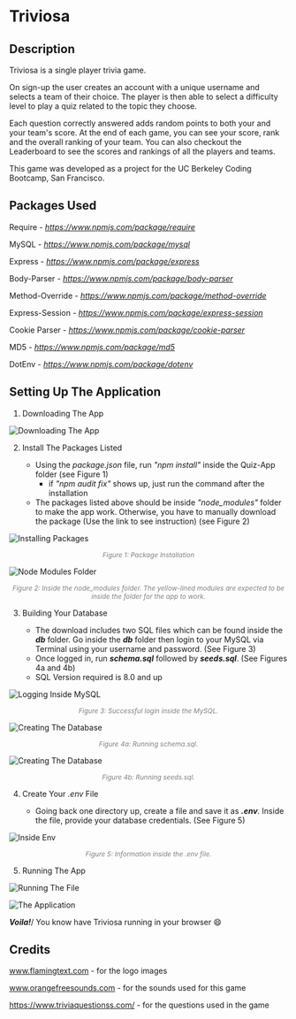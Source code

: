 # Triviosa

## Description

<p>Triviosa is a single player trivia game.</p>

<p>On sign-up the user creates an account with a unique username and selects a team of their choice. The player is then able to select a difficulty level to play a quiz related to the topic they choose.</p>

<p>Each question correctly answered adds random points to both your and your team's score. At the end of each game, you can see your score, rank and the overall ranking of your team. You can also checkout the Leaderboard to see the scores and rankings of all the players and teams.</p>

<p>This game was developed as a project for the UC Berkeley Coding Bootcamp, San Francisco.</p>

## Packages Used

Require - _https://www.npmjs.com/package/require_

MySQL - _https://www.npmjs.com/package/mysql_

Express - _https://www.npmjs.com/package/express_

Body-Parser - _https://www.npmjs.com/package/body-parser_

Method-Override - _https://www.npmjs.com/package/method-override_

Express-Session - _https://www.npmjs.com/package/express-session_

Cookie Parser - _https://www.npmjs.com/package/cookie-parser_

MD5 - _https://www.npmjs.com/package/md5_

DotEnv - _https://www.npmjs.com/package/dotenv_

## Setting Up The Application

1. Downloading The App

![Downloading The App](public/assets/screenshots/download.png)

2. Install The Packages Listed 

	- Using the _package.json_ file, run _"npm install"_ inside the Quiz-App folder (see Figure 1)
		- if _"npm audit fix"_ shows up, just run the command after the installation 	
	- The packages listed above should be inside _"node\_modules"_ folder to make the app work. Otherwise, you have to manually download the package (Use the link to see instruction) (see Figure 2)

![Installing Packages](public/assets/screenshots/packages.png)
<p align="center" style="color:gray;font-size:12px;"><i>Figure 1: Package Installation</i></p>

![Node Modules Folder](public/assets/screenshots/modules.png)
<p align="center" style="color:gray;font-size:12px"><i>Figure 2: Inside the node_modules folder. The yellow-lined modules are expected to be inside the folder for the app to work.</i></p>

3. Building Your Database

	- The download includes two SQL files which can be found inside the **_db_** folder. Go inside the **_db_** folder then login to your MySQL via Terminal using your username and password. (See Figure 3)
	- Once logged in, run **_schema.sql_** followed by **_seeds.sql_**. (See Figures 4a and 4b)
	- SQL Version required is 8.0 and up

![Logging Inside MySQL](public/assets/screenshots/sqlLogin.png)
<p align="center" style="color:gray;font-size:12px;"><i>Figure 3: Successful login inside the MySQL.</i></p>

![Creating The Database](public/assets/screenshots/schema.png)
<p align="center" style="color:gray;font-size:12px;"><i>Figure 4a: Running schema.sql.</i></p>

![Creating The Database](public/assets/screenshots/seeds.png)
<p align="center" style="color:gray;font-size:12px;"><i>Figure 4b: Running seeds.sql.</i></p>

4. Create Your _.env_ File

	- Going back one directory up, create a file and save it as **_.env_**. Inside the file, provide your database credentials. (See Figure 5)

![Inside Env](public/assets/screenshots/envFile.png)
<p align="center" style="color:gray;font-size:12px;"><i>Figure 5: Information inside the .env file.</i></p>

5. Running The App

![Running The File](public/assets/screenshots/nodemon.png)

![The Application](public/assets/screenshots/triviosa.png)

**_Voila!_**/ You know have Triviosa running in your browser :smile:

## Credits

www.flamingtext.com - for the logo images

www.orangefreesounds.com - for the sounds used for this game

https://www.triviaquestionss.com/ - for the questions used in the game
